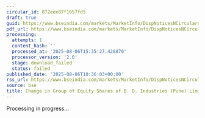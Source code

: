 ```yaml
---
circular_id: 872eee87f1657fd5
draft: true
guid: https://www.bseindia.com/markets/MarketInfo/DispNoticesNCirculars.aspx?Noticeid={00E3BAD8-9435-41DD-99E7-B6C09EB98457}&noticeno=20250806-16&dt=08/06/2025&icount=16&totcount=57&flag=0
pdf_url: https://www.bseindia.com/markets/MarketInfo/DispNoticesNCirculars.aspx?Noticeid={00E3BAD8-9435-41DD-99E7-B6C09EB98457}&noticeno=20250806-16&dt=08/06/2025&icount=16&totcount=57&flag=0
processing:
  attempts: 1
  content_hash: ''
  processed_at: '2025-08-06T15:35:27.428870'
  processor_version: '2.0'
  stage: download_failed
  status: failed
published_date: '2025-08-06T10:36:03+00:00'
rss_url: https://www.bseindia.com/markets/MarketInfo/DispNoticesNCirculars.aspx?Noticeid={00E3BAD8-9435-41DD-99E7-B6C09EB98457}&noticeno=20250806-16&dt=08/06/2025&icount=16&totcount=57&flag=0
source: bse
title: Change in Group of Equity Shares of B. D. Industries (Pune) Limited
---
```


Processing in progress...
